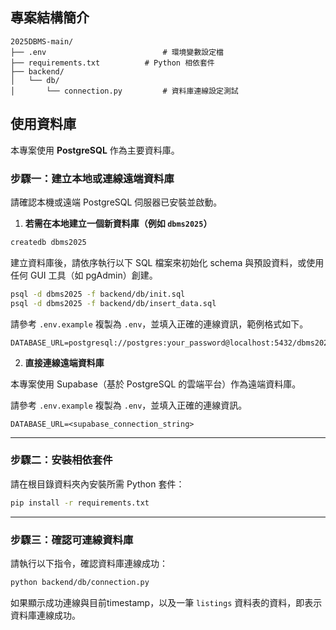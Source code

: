 ## 專案結構簡介

```
2025DBMS-main/
├── .env                          # 環境變數設定檔
├── requirements.txt          # Python 相依套件
├── backend/
│   └── db/
│       └── connection.py         # 資料庫連線設定測試
```

## 使用資料庫

本專案使用 **PostgreSQL** 作為主要資料庫。

### 步驟一：建立本地或連線遠端資料庫

請確認本機或遠端 PostgreSQL 伺服器已安裝並啟動。

1. **若需在本地建立一個新資料庫（例如 `dbms2025`）**

```bash
createdb dbms2025
```

建立資料庫後，請依序執行以下 SQL 檔案來初始化 schema 與預設資料，或使用任何 GUI 工具（如 pgAdmin）創建。

```bash
psql -d dbms2025 -f backend/db/init.sql
psql -d dbms2025 -f backend/db/insert_data.sql
```

請參考 `.env.example` 複製為 `.env`，並填入正確的連線資訊，範例格式如下。

```
DATABASE_URL=postgresql://postgres:your_password@localhost:5432/dbms2025
```

2. **直接連線遠端資料庫**

本專案使用 Supabase（基於 PostgreSQL 的雲端平台）作為遠端資料庫。

請參考 `.env.example` 複製為 `.env`，並填入正確的連線資訊。

```
DATABASE_URL=<supabase_connection_string>
```

---

### 步驟二：安裝相依套件

請在根目錄資料夾內安裝所需 Python 套件：

```bash
pip install -r requirements.txt
```

---

### 步驟三：確認可連線資料庫

請執行以下指令，確認資料庫連線成功：

```bash
python backend/db/connection.py
```

如果顯示成功連線與目前timestamp，以及一筆 `listings` 資料表的資料，即表示資料庫連線成功。
